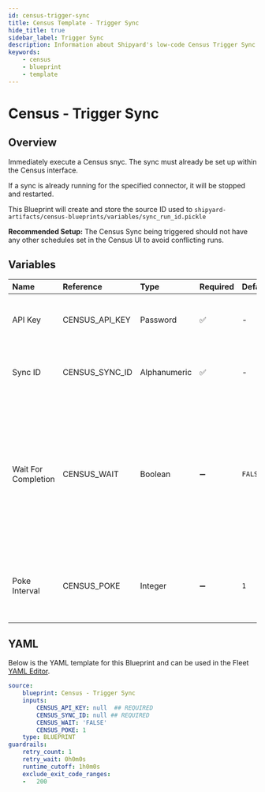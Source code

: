 ```yaml
---
id: census-trigger-sync
title: Census Template - Trigger Sync
hide_title: true
sidebar_label: Trigger Sync
description: Information about Shipyard's low-code Census Trigger Sync blueprint. Immediately trigger a Census sync. 
keywords:
    - census
    - blueprint
    - template
---
```


# Census - Trigger Sync

## Overview
Immediately execute a Census snyc. The sync must already be set up within the Census interface.

If a sync is already running for the specified connector, it will be stopped and restarted.

This Blueprint will create and store the source ID used to `shipyard-artifacts/census-blueprints/variables/sync_run_id.pickle`

**Recommended Setup:**
The Census Sync being triggered should not have any other schedules set in the Census UI to avoid conflicting runs.


## Variables

| Name                | Reference      | Type         | Required           | Default | Options | Description                                                                                                                                               |
|:--------------------|:---------------|:-------------|:-------------------|:--------|:--------|:----------------------------------------------------------------------------------------------------------------------------------------------------------|
| API Key             | CENSUS_API_KEY | Password     | :white_check_mark: | -       | -       | The API Key associated with your Census account.                                                                                                          |
| Sync ID             | CENSUS_SYNC_ID | Alphanumeric | :white_check_mark: | -       | -       | The ID of the Census sync you want to refresh.                                                                                                            |
| Wait For Completion | CENSUS_WAIT    | Boolean      | :heavy_minus_sign: | `FALSE` | -       | Enable if you want the vessel to wait until the sync job is successfully completed. Otherwise, the vessel will only initiate the sync job without waiting |
| Poke Interval       | CENSUS_POKE    | Integer      | :heavy_minus_sign: | `1`     | -       | How frequently, in minutes, should we check if the job is completed?                                                                                      |


## YAML
Below is the YAML template for this Blueprint and can be used in the Fleet [YAML Editor](../../reference/fleets/yaml-editor.md).
```yaml
source:
    blueprint: Census - Trigger Sync
    inputs:
        CENSUS_API_KEY: null  ## REQUIRED
        CENSUS_SYNC_ID: null ## REQUIRED
        CENSUS_WAIT: 'FALSE'
        CENSUS_POKE: 1
    type: BLUEPRINT
guardrails:
    retry_count: 1
    retry_wait: 0h0m0s
    runtime_cutoff: 1h0m0s
    exclude_exit_code_ranges:
    -   200

```

